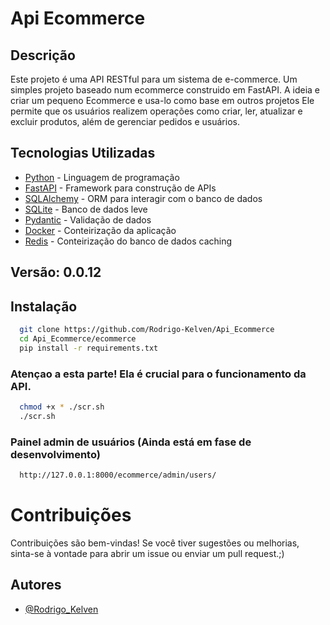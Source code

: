 
# Api Ecommerce
## Descrição
Este projeto é uma API RESTful para um sistema de e-commerce. Um simples projeto baseado num ecommerce construido em FastAPI. A ideia e criar um pequeno Ecommerce e usa-lo como base em outros projetos
Ele permite que os usuários realizem operações como criar, ler, atualizar e excluir produtos, além de gerenciar pedidos e usuários.


## Tecnologias Utilizadas
- [Python](https://www.python.org/) - Linguagem de programação
- [FastAPI](https://fastapi.tiangolo.com/) - Framework para construção de APIs
- [SQLAlchemy](https://www.sqlalchemy.org/) - ORM para interagir com o banco de dados
- [SQLite](https://www.sqlite.org/index.html) - Banco de dados leve
- [Pydantic](https://pydantic-docs.helpmanual.io/) - Validação de dados
- [Docker](https://www.docker.com/) - Conteirização da aplicação
- [Redis](https://hub.docker.com/_/redis) - Conteirização do banco de dados caching

## Versão: 0.0.12


## Instalação
```bash
  git clone https://github.com/Rodrigo-Kelven/Api_Ecommerce
  cd Api_Ecommerce/ecommerce
  pip install -r requirements.txt
```
### Atençao a esta parte! Ela é crucial para o funcionamento da API.
```bash
  chmod +x * ./scr.sh
  ./scr.sh
```
### Painel admin de usuários (Ainda está em fase de desenvolvimento)
```bash
  http://127.0.0.1:8000/ecommerce/admin/users/
```

# Contribuições
Contribuições são bem-vindas! Se você tiver sugestões ou melhorias, sinta-se à vontade para abrir um issue ou enviar um pull request.;)

## Autores
- [@Rodrigo_Kelven](https://github.com/Rodrigo-Kelven)
